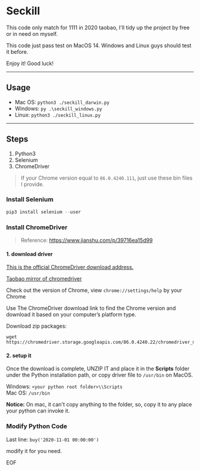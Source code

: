 # Seckill

This code only match for 1111 in 2020 taobao, I'll tidy up the project by free or in need on myself.

This code just pass test on MacOS 14. Windows and Linux guys should test it before.

Enjoy it! Good luck!

---

## Usage

- Mac OS: `python3 ./seckill_darwin.py`
- Windows: `py .\seckill_windows.py`
- Linux: `python3 ./seckill_linux.py`

---

## Steps

1. Python3
2. Selenium
3. ChromeDriver

> If your Chrome version equal to `86.0.4240.111`, just use these bin files I provide.

### Install Selenium
```python
pip3 install selenium --user
```

### Install ChromeDriver

> Reference: https://www.jianshu.com/p/39716ea15d99


#### 1. download driver

[This is the official ChromeDriver download address.](https://chromedriver.storage.googleapis.com/index.html)

[Taobao mirror of chromedriver](http://npm.taobao.org/mirrors/chromedriver/)

Check out the version of Chrome, view `chrome://settings/help` by your Chrome

Use The ChromeDriver download link to find the Chrome version and download it based on your computer’s platform type.

Download zip packages:

```
wget https://chromedriver.storage.googleapis.com/86.0.4240.22/chromedriver_mac64.zip
```

#### 2. setup it

Once the download is complete, UNZIP IT and place it in the **Scripts** folder under the Python installation path, or copy driver file to `/usr/bin` on MacOS.

Windows: `<your python root folder>\\Scripts`  
Mac OS: `/usr/bin`

**Notice:**  On mac, it can't copy anything to the folder, so, copy it to any place your python can invoke it.

### Modify Python Code

Last line: `buy('2020-11-01 00:00:00')`

modify it for you need.


EOF
